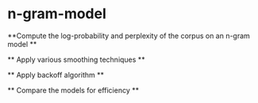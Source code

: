# n-gram-model

**Compute the log-probability and perplexity of the corpus on an n-gram model **

** Apply various smoothing techniques **

** Apply backoff algorithm **

** Compare the models for efficiency **
